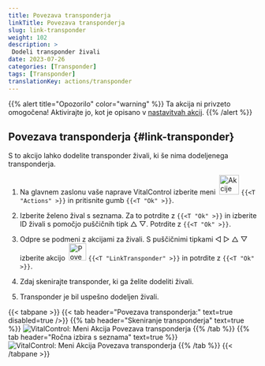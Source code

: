 ```yaml
---
title: Povezava transponderja
linkTitle: Povezava transponderja
slug: link-transponder
weight: 102
description: >
 Dodeli transponder živali
date: 2023-07-26
categories: [Transponder]
tags: [Transponder]
translationKey: actions/transponder
---
```

{{% alert title="Opozorilo" color="warning" %}}
Ta akcija ni privzeto omogočena! Aktivirajte jo, kot je opisano v [nastavitvah akcij](../setting/).
{{% /alert %}}

## Povezava transponderja {#link-transponder}

S to akcijo lahko dodelite transponder živali, ki še nima dodeljenega transponderja.

1. Na glavnem zaslonu vaše naprave VitalControl izberite meni &nbsp;<img src="/icons/actions.svg" width="40" align="bottom" alt="Akcije" /> `{{<T "Actions" >}}` in pritisnite gumb `{{<T "Ok" >}}`.

2. Izberite želeno žival s seznama. Za to potrdite z `{{<T "Ok" >}}` in izberite ID živali s pomočjo puščičnih tipk △ ▽. Potrdite z `{{<T "Ok" >}}`.

3. Odpre se podmeni z akcijami za živali. S puščičnimi tipkami ◁ ▷ △ ▽ izberite akcijo &nbsp;<img src="/icons/actions/link-transponder.svg" width="35" align="bottom" alt="Povezava transponderja" /> `{{<T "LinkTransponder" >}}` in potrdite z `{{<T "Ok" >}}`.

4. Zdaj skenirajte transponder, ki ga želite dodeliti živali.

5. Transponder je bil uspešno dodeljen živali.

{{< tabpane >}}
{{< tab header="Povezava transponderja:" text=true disabled=true />}}
{{% tab header="Skeniranje transponderja" text=true %}}
![VitalControl: Meni Akcija Povezava transponderja](../images/linktransponder-scan.png "Povezava transponderja")
{{% /tab %}}
{{% tab header="Ročna izbira s seznama" text=true %}}
![VitalControl: Meni Akcija Povezava transponderja](../images/linktransponder.png "Povezava transponderja")
{{% /tab %}}
{{< /tabpane >}}
